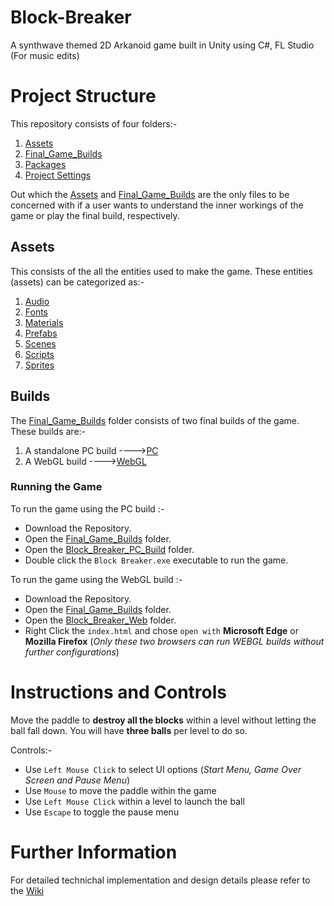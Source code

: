 # Block-Breaker
A synthwave themed 2D Arkanoid game built in Unity using C#, FL Studio (For music edits) 

# Project Structure
This repository consists of four folders:-

1. [Assets](Assets)
2. [Final_Game_Builds](Final_Game_Builds)
3. [Packages](Packages)
4. [Project Settings](ProjectSettings)

Out which the [Assets](Assets) and [Final_Game_Builds](Final_Game_Builds) are the only files to be concerned with if a user wants to understand the inner workings
of the game or play the final build, respectively.

## Assets
This consists of the all the entities used to make the game. These entities (assets) can be categorized as:-
1. [Audio](Assets/Audio)
2. [Fonts](Assets/Fonts)
3. [Materials](Assets/Materials)
4. [Prefabs](Assets/PreFabs)
5. [Scenes](Assets/Scenes)
6. [Scripts](Assets/Scripts)
7. [Sprites](Assets/Sprites)

## Builds
The [Final_Game_Builds](Final_Game_Builds) folder consists of two final builds of the game. These builds are:-

1. A standalone PC build ---->[PC](Final_Game_Builds/Block_Breaker_PC_Build)
2. A WebGL build         ---->[WebGL](Final_Game_Builds/Block_Breaker_Web)

### Running the Game
To run the game using the PC build :-

- Download the Repository.
- Open the [Final_Game_Builds](Final_Game_Builds) folder.
- Open the [Block_Breaker_PC_Build](Final_Game_Builds/Block_Breaker_PC_Build) folder.
- Double click the `Block Breaker.exe` executable to run the game.

To run the game using the WebGL build :-

- Download the Repository.
- Open the [Final_Game_Builds](Final_Game_Builds) folder.
- Open the [Block_Breaker_Web](Final_Game_Builds/Block_Breaker_Web) folder.
- Right Click the `index.html` and chose `open with` **Microsoft Edge** or **Mozilla Firefox** (*Only these two browsers can run WEBGL builds without further configurations*)

# Instructions and Controls
Move the paddle to **destroy all the blocks** within a level without letting the ball fall down. You will have **three balls** per level to do so.

Controls:-
- Use `Left Mouse Click` to select UI options (*Start Menu, Game Over Screen and Pause Menu*)
- Use `Mouse` to move the paddle within the game
- Use `Left Mouse Click` within a level to launch the ball
- Use `Escape` to toggle the pause menu

# Further Information
For detailed technichal implementation and design details please refer to the [Wiki](https://github.com/HishamJaffar98/Block-Breaker/wiki)
